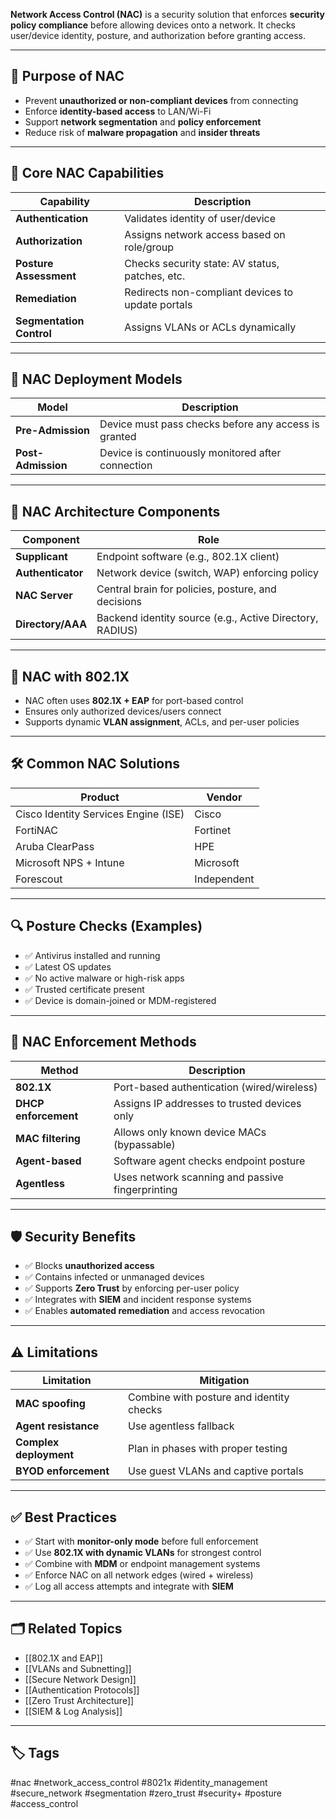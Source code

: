 **Network Access Control (NAC)** is a security solution that enforces **security policy compliance** before allowing devices onto a network. It checks user/device identity, posture, and authorization before granting access.

---

## 🎯 Purpose of NAC

- Prevent **unauthorized or non-compliant devices** from connecting
- Enforce **identity-based access** to LAN/Wi-Fi
- Support **network segmentation** and **policy enforcement**
- Reduce risk of **malware propagation** and **insider threats**

---

## 🔐 Core NAC Capabilities

| Capability               | Description                                           |
|--------------------------|-------------------------------------------------------|
| **Authentication**       | Validates identity of user/device                     |
| **Authorization**        | Assigns network access based on role/group            |
| **Posture Assessment**   | Checks security state: AV status, patches, etc.       |
| **Remediation**          | Redirects non-compliant devices to update portals     |
| **Segmentation Control** | Assigns VLANs or ACLs dynamically                     |

---

## 📡 NAC Deployment Models

| Model             | Description                                          |
|-------------------|------------------------------------------------------|
| **Pre-Admission** | Device must pass checks before any access is granted|
| **Post-Admission**| Device is continuously monitored after connection   |

---

## 🧩 NAC Architecture Components

| Component           | Role                                                 |
|----------------------|------------------------------------------------------|
| **Supplicant**       | Endpoint software (e.g., 802.1X client)              |
| **Authenticator**    | Network device (switch, WAP) enforcing policy        |
| **NAC Server**       | Central brain for policies, posture, and decisions   |
| **Directory/AAA**    | Backend identity source (e.g., Active Directory, RADIUS) |

---

## 🔄 NAC with 802.1X

- NAC often uses **802.1X + EAP** for port-based control
- Ensures only authorized devices/users connect
- Supports dynamic **VLAN assignment**, ACLs, and per-user policies

---

## 🛠 Common NAC Solutions

| Product               | Vendor        |
|------------------------|---------------|
| Cisco Identity Services Engine (ISE) | Cisco |
| FortiNAC              | Fortinet       |
| Aruba ClearPass       | HPE            |
| Microsoft NPS + Intune| Microsoft      |
| Forescout             | Independent    |

---

## 🔍 Posture Checks (Examples)

- ✅ Antivirus installed and running
- ✅ Latest OS updates
- ✅ No active malware or high-risk apps
- ✅ Trusted certificate present
- ✅ Device is domain-joined or MDM-registered

---

## 🚧 NAC Enforcement Methods

| Method              | Description                                  |
|---------------------|----------------------------------------------|
| **802.1X**          | Port-based authentication (wired/wireless)   |
| **DHCP enforcement**| Assigns IP addresses to trusted devices only |
| **MAC filtering**   | Allows only known device MACs (bypassable)   |
| **Agent-based**     | Software agent checks endpoint posture       |
| **Agentless**       | Uses network scanning and passive fingerprinting |

---

## 🛡️ Security Benefits

- ✅ Blocks **unauthorized access**
- ✅ Contains infected or unmanaged devices
- ✅ Supports **Zero Trust** by enforcing per-user policy
- ✅ Integrates with **SIEM** and incident response systems
- ✅ Enables **automated remediation** and access revocation

---

## ⚠️ Limitations

| Limitation                 | Mitigation                                     |
|----------------------------|-------------------------------------------------|
| **MAC spoofing**           | Combine with posture and identity checks       |
| **Agent resistance**       | Use agentless fallback                         |
| **Complex deployment**     | Plan in phases with proper testing             |
| **BYOD enforcement**       | Use guest VLANs and captive portals            |

---

## ✅ Best Practices

- ✅ Start with **monitor-only mode** before full enforcement
- ✅ Use **802.1X with dynamic VLANs** for strongest control
- ✅ Combine with **MDM** or endpoint management systems
- ✅ Enforce NAC on all network edges (wired + wireless)
- ✅ Log all access attempts and integrate with **SIEM**

---

## 🗂 Related Topics

- [[802.1X and EAP]]
- [[VLANs and Subnetting]]
- [[Secure Network Design]]
- [[Authentication Protocols]]
- [[Zero Trust Architecture]]
- [[SIEM & Log Analysis]]

---

## 🏷 Tags

#nac #network_access_control #8021x #identity_management #secure_network #segmentation #zero_trust #security+ #posture #access_control

